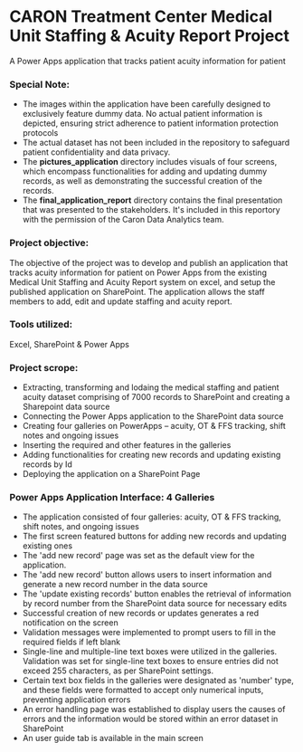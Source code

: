 # CARON Treatment Center Medical Unit Staffing & Acuity Report Project
A Power Apps application that tracks patient acuity information for patient 

### Special Note: 
* The images within the application have been carefully designed to exclusively feature dummy data. No actual patient information is depicted, ensuring strict adherence to patient information protection protocols
* The actual dataset has not been included in the repository to safeguard patient confidentiality and data privacy. 
* The **pictures_application** directory includes visuals of four screens, which encompass functionalities for adding and updating dummy records, as well as demonstrating the successful creation of the records.
* The **final_application_report** directory contains the final presentation that was presented to the stakeholders. It's included in this reportory with the permission of the Caron Data Analytics team.

### Project objective:
The objective of the project was to develop and publish an application that tracks acuity information for patient on Power Apps from the existing Medical Unit Staffing and Acuity Report system on excel, and setup the published application on SharePoint. The application allows the staff members to add, edit and update staffing and acuity report.

### Tools utilized:
Excel, SharePoint & Power Apps

### Project scrope:
* Extracting, transforming and lodaing the medical staffing and patient acuity dataset comprising of 7000 records to SharePoint and creating a Sharepoint data source
* Connecting the Power Apps application to the SharePoint data source
* Creating four galleries on PowerApps – acuity, OT & FFS tracking, shift notes and ongoing issues
* Inserting the required and other features in the galleries
* Adding functionalities for creating new records and updating existing records by Id 
* Deploying the application on a SharePoint Page 

### Power Apps Application Interface: 4 Galleries
* The application consisted of four galleries: acuity, OT & FFS tracking, shift notes, and ongoing issues
* The first screen featured buttons for adding new records and updating existing ones
* The 'add new record' page was set as the default view for the application. 
* The 'add new record' button allows users to insert information and generate a new record number in the data source
* The 'update existing records' button enables the retrieval of information by record number from the SharePoint data source for necessary edits
* Successful creation of new records or updates generates a red notification on the screen
* Validation messages were implemented to prompt users to fill in the required fields if left blank
* Single-line and multiple-line text boxes were utilized in the galleries. Validation was set for single-line text boxes to ensure entries did not exceed 255 characters, as per SharePoint settings.
* Certain text box fields in the galleries were designated as 'number' type, and these fields were formatted to accept only numerical inputs, preventing application errors
* An error handling page was established to display users the causes of errors and the information would be stored within an error dataset in SharePoint
* An user guide tab is available in the main screen





